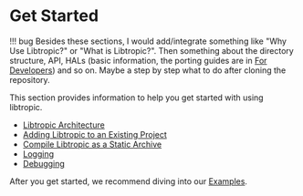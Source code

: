 # Get Started
!!! bug
    Besides these sections, I would add/integrate something like "Why Use Libtropic?" or "What is Libtropic?". Then something about the directory structure, API, HALs (basic information, the porting guides are in [For Developers](../for_developers/index.md)) and so on. Maybe a step by step what to do after cloning the repository.

This section provides information to help you get started with using libtropic.

- [Libtropic Architecture](libtropic_architecture.md)
- [Adding Libtropic to an Existing Project](adding_to_project.md)
- [Compile Libtropic as a Static Archive](compile_as_static_archive.md)
- [Logging](logging.md)
- [Debugging](debugging.md)

After you get started, we recommend diving into our [Examples](../examples/index.md).